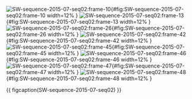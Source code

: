 <!-- MDFIGINCLUDE(SW-sequence-2015-07-seq02) -->
<div id="fig:SW-sequence-2015-07-seq02">

![SW-sequence-2015-07-seq02:frame-10](img/SW-sequence-2015-07-seq02/frame-10.png){#fig:SW-sequence-2015-07-seq02:frame-10 width=12% }
![SW-sequence-2015-07-seq02:frame-13](img/SW-sequence-2015-07-seq02/frame-13.png){#fig:SW-sequence-2015-07-seq02:frame-13 width=12% }
![SW-sequence-2015-07-seq02:frame-26](img/SW-sequence-2015-07-seq02/frame-26.png){#fig:SW-sequence-2015-07-seq02:frame-26 width=12% }
![SW-sequence-2015-07-seq02:frame-42](img/SW-sequence-2015-07-seq02/frame-42.png){#fig:SW-sequence-2015-07-seq02:frame-42 width=12% }
![SW-sequence-2015-07-seq02:frame-45](img/SW-sequence-2015-07-seq02/frame-45.png){#fig:SW-sequence-2015-07-seq02:frame-45 width=12% }
![SW-sequence-2015-07-seq02:frame-46](img/SW-sequence-2015-07-seq02/frame-46.png){#fig:SW-sequence-2015-07-seq02:frame-46 width=12% }
![SW-sequence-2015-07-seq02:frame-47](img/SW-sequence-2015-07-seq02/frame-47.png){#fig:SW-sequence-2015-07-seq02:frame-47 width=12% }
![SW-sequence-2015-07-seq02:frame-48](img/SW-sequence-2015-07-seq02/frame-48.png){#fig:SW-sequence-2015-07-seq02:frame-48 width=12% }

{{ figcaption(SW-sequence-2015-07-seq02) }}
</div>
<!-- /MDFIGINCLUDE(SW-sequence-2015-07-seq02) -->
